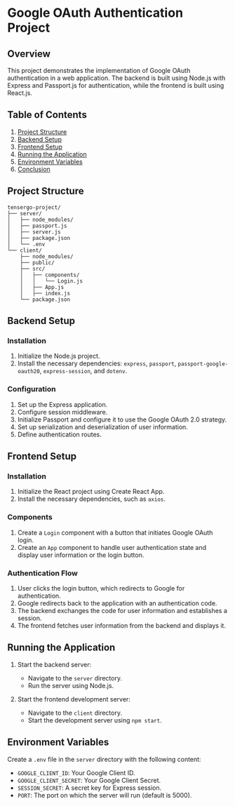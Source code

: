 # Google OAuth Authentication Project

## Overview
This project demonstrates the implementation of Google OAuth authentication in a web application. The backend is built using Node.js with Express and Passport.js for authentication, while the frontend is built using React.js.

## Table of Contents
1. [Project Structure](#project-structure)
2. [Backend Setup](#backend-setup)
3. [Frontend Setup](#frontend-setup)
4. [Running the Application](#running-the-application)
5. [Environment Variables](#environment-variables)
6. [Conclusion](#conclusion)

## Project Structure

```
tensergo-project/
├── server/
│   ├── node_modules/
│   ├── passport.js
│   ├── server.js
│   ├── package.json
│   └── .env
└── client/
    ├── node_modules/
    ├── public/
    ├── src/
    │   ├── components/
    │   │   └── Login.js
    │   ├── App.js
    │   ├── index.js
    └── package.json
```

## Backend Setup

### Installation

1. Initialize the Node.js project.
2. Install the necessary dependencies: `express`, `passport`, `passport-google-oauth20`, `express-session`, and `dotenv`.

### Configuration

1. Set up the Express application.
2. Configure session middleware.
3. Initialize Passport and configure it to use the Google OAuth 2.0 strategy.
4. Set up serialization and deserialization of user information.
5. Define authentication routes.

## Frontend Setup

### Installation

1. Initialize the React project using Create React App.
2. Install the necessary dependencies, such as `axios`.

### Components

1. Create a `Login` component with a button that initiates Google OAuth login.
2. Create an `App` component to handle user authentication state and display user information or the login button.

### Authentication Flow

1. User clicks the login button, which redirects to Google for authentication.
2. Google redirects back to the application with an authentication code.
3. The backend exchanges the code for user information and establishes a session.
4. The frontend fetches user information from the backend and displays it.

## Running the Application

1. Start the backend server:
   - Navigate to the `server` directory.
   - Run the server using Node.js.

2. Start the frontend development server:
   - Navigate to the `client` directory.
   - Start the development server using `npm start`.

## Environment Variables

Create a `.env` file in the `server` directory with the following content:

- `GOOGLE_CLIENT_ID`: Your Google Client ID.
- `GOOGLE_CLIENT_SECRET`: Your Google Client Secret.
- `SESSION_SECRET`: A secret key for Express session.
- `PORT`: The port on which the server will run (default is 5000).
